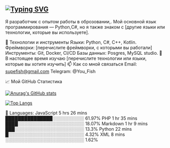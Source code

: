 ## [![Typing SVG](https://readme-typing-svg.demolab.com?font=Fira+Code&pause=1000&width=435&lines=%D0%9F%D1%80%D0%B8%D0%B2%D0%B5%D1%82+%D0%BC%D0%B5%D0%BD%D1%8F+%D0%B7%D0%BE%D0%B2%D1%83%D1%82+%D0%90%D0%BB%D0%B5%D0%BA%D1%81%D0%B0%D0%BD%D0%B4%D1%80)](https://git.io/typing-svg)

Я разработчик с опытом работы в оброзовании,. Мой основной язык программирования — Python,С#, но я также знаком с [другие языки или технологии, которые вы используете].

🔧 Технологии и инструменты
Языки: Python, C#, C++, Kotlin. 
Фреймворки: [перечислите фреймворки, с которыми вы работали]
Инструменты:  Git, Docker, CI/CD
Базы данных: Posgres, MySQL studio.
🌱 В настоящее время изучаю
[перечислите технологии или языки, которые вы хотите изучить]
📫 Как со мной связаться
Email: supefish@gmail.com
Telegram: @You_Fish 

📈 Мой GitHub Статистика

[![Anurag's GitHub stats](https://github-readme-stats.vercel.app/api?username=anuraghazra)](https://github.com/anuraghazra/github-readme-stats)

<!---Для подробной версии-->
[![Top Langs](https://github-readme-stats.vercel.app/api/top-langs/?username=anuraghazra)](https://github.com/anuraghazra/github-readme-stats)

💬 Languages:
JavaScript               5 hrs 26 mins       ███████████████░░░░░░░░░░   61.97%
PHP                      1 hr 35 mins        ████░░░░░░░░░░░░░░░░░░░░░   18.07%
Markdown                 1 hr 9 mins         ███░░░░░░░░░░░░░░░░░░░░░░   13.3%
Python                   22 mins             █░░░░░░░░░░░░░░░░░░░░░░░░   4.32%
XML                      8 mins              ░░░░░░░░░░░░░░░░░░░░░░░░░   1.62%

